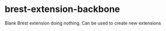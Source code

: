 # brest-extension-backbone
Blank Brest extension doing nothing. Can be used to create new extensions
